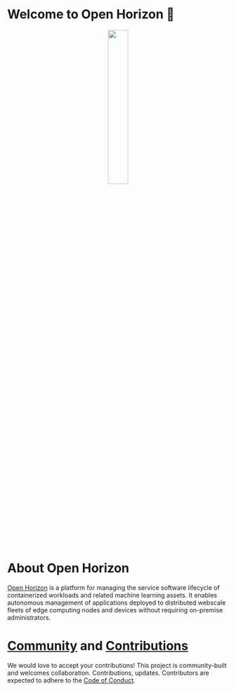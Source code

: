 # Welcome to Open Horizon 👋
<p align="center">
<img align="center" src="/profile/open-horizon-color.png" height="30%" width="30%"/>
</p>

# About Open Horizon

[Open Horizon](https://www.lfedge.org/projects/openhorizon/) is a platform for managing the service software lifecycle of containerized workloads and related machine learning assets. It enables autonomous management of applications deployed to distributed webscale fleets of edge computing nodes and devices without requiring on-premise administrators.

<p style="clear:both;">
<h1><a name="contributing"></a><a name="community"></a> <a href="https://chat.lfx.linuxfoundation.org/#/welcome">Community</a> and <a href="https://github.com/open-horizon/.github/blob/master/CONTRIBUTING.md">Contributions</a></h1>

<p> We would love to accept your contributions! This project is community-built and welcomes collaboration. Contributions, updates. Contributors are expected to adhere to the <a href="https://lfprojects.org/policies/code-of-conduct/">Code of Conduct</a>.
</p>

